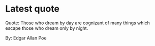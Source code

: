 # Latest quote 

Quote: Those who dream by day are cognizant of many things which escape those who dream only by night. 

By: Edgar Allan Poe